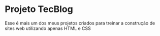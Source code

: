 # Projeto TecBlog

Esse é mais um dos meus projetos criados para treinar a construção de sites web utilizando apenas HTML e CSS
